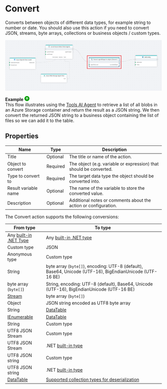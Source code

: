# Convert

Converts between objects of different data types, for example string to number or date.
You should also use this action if you need to convert JSON, streams, byte arrays, collections or business objects / custom types.

![img](../../../../images/flow/convert.png)

**Example** ![img](../../../../images/strz.jpg)  
This flow illustrates using the [Tools AI Agent](../agents/tools-ai-agent.md) to retrieve a list of all blobs in an Azure Storage container and return the result as a JSON string. We then convert the returned JSON string to a business object containing the list of files so we can add it to the table.
</br>


## Properties

| Name                 | Type     | Description                                                                                          |
|----------------------|----------|------------------------------------------------------------------------------------------------------|
| Title                | Optional | The title or name of the action.                                                                     |
| Object to convert    | Required | The object (e.g. variable or expression) that should be converted.                                   |
| Type to convert to   | Required | The target data type the object should be converted into.                                            | 
| Result variable name | Optional | The name of the variable to store the converted value.                                               |
| Description          | Optional | Additional notes or comments about the action or configuration.                                      |



The Convert action supports the following conversions:

| From type               | To type                                 |
|-------------------------|-----------------------------------------|
| Any [built-in .NET Type](https://learn.microsoft.com/en-us/dotnet/csharp/language-reference/builtin-types/built-in-types)  | Any [built-in .NET type](https://learn.microsoft.com/en-us/dotnet/csharp/language-reference/builtin-types/built-in-types)                  |
| Custom type             | JSON                                    |
| Anonymous type          | Custom type                             |
| String                  | byte array (`byte[]`), encoding: UTF-8 (default), Base64, Unicode (UTF-16), BigEndianUnicode (UTF-16 BE)            |
| byte array (`byte[]`)   | String, encoding: UTF-8 (default), Base64, Unicode (UTF-16), BigEndianUnicode (UTF-16 BE)            |
| [Stream](https://learn.microsoft.com/en-us/dotnet/api/system.io.stream)                  | byte array (`byte[]`)                             |
| Object                  | JSON string encoded as UTF8 byte array  |
| String                  | [DataTable](https://learn.microsoft.com/en-us/dotnet/api/system.data.datatable)                               |
| [IEnumerable<T>](https://learn.microsoft.com/en-us/dotnet/api/system.collections.generic.ienumerable-1)          | [DataTable](https://learn.microsoft.com/en-us/dotnet/api/system.data.datatable)                               |
| String                  | Custom type                             |
| UTF8 JSON Stream        | Custom type                             |
| UTF8 JSON Stream        | .NET [built-in type](https://learn.microsoft.com/en-us/dotnet/csharp/language-reference/builtin-types/built-in-types)  |
| UTF8 JSON string        | Custom type                             |
| UTF8 JSON string        | .NET [built-in type](https://learn.microsoft.com/en-us/dotnet/csharp/language-reference/builtin-types/built-in-types) |
| [DataTable](https://learn.microsoft.com/en-us/dotnet/api/system.data.datatable)               | [Supported collection types for deserialization](https://learn.microsoft.com/en-us/dotnet/standard/serialization/system-text-json/supported-collection-types)                          |



